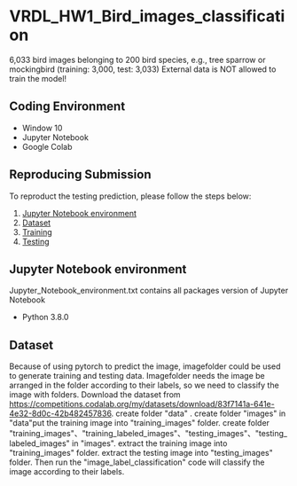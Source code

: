 # VRDL_HW1_Bird_images_classification
6,033 bird images belonging to 200 bird species, e.g., tree sparrow or mockingbird (training: 3,000, test: 3,033)
External data is NOT allowed to train the model!

## Coding Environment
- Window 10
- Jupyter Notebook
- Google Colab

## Reproducing Submission
To reproduct the testing prediction, please follow the steps below:
1. [Jupyter Notebook environment](installation)
2. [Dataset](#dataset)
3. [Training](#training)
4. [Testing](#testing)

## Jupyter Notebook environment
Jupyter_Notebook_environment.txt contains all packages version of Jupyter Notebook
- Python 3.8.0

## Dataset
Because of using pytorch to predict the image, imagefolder could be used to generate training and testing data.
Imagefolder needs the image be arranged in the folder according to their labels, so we need to classify the image with folders.
Download the dataset from https://competitions.codalab.org/my/datasets/download/83f7141a-641e-4e32-8d0c-42b482457836.
create folder "data" .
create folder "images" in "data"put the training image into "training_images" folder.
create folder "training_images"、"training_labeled_images"、"testing_images"、"testing_labeled_images" in "images".
extract the training image into "training_images" folder.
extract the testing image into "testing_images" folder.
Then run the "image_label_classification" code will classify the image according to their labels.
